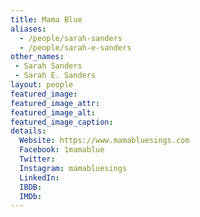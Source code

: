 ```yaml
---
title: Mama Blue
aliases: 
  - /people/sarah-sanders
  - /people/sarah-e-sanders
other_names: 
 - Sarah Sanders
 - Sarah E. Sanders
layout: people
featured_image: 
featured_image_attr: 
featured_image_alt: 
featured_image_caption: 
details:
  Website: https://www.mamabluesings.com
  Facebook: 1mamablue
  Twitter: 
  Instagram: mamabluesings
  LinkedIn: 
  IBDB: 
  IMDb: 
---
```

